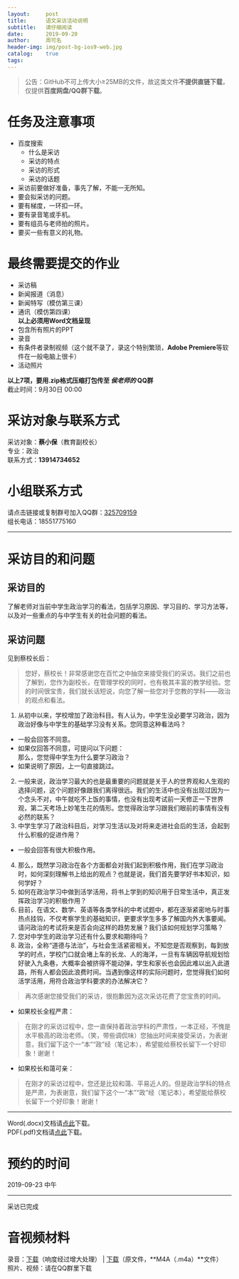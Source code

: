 ```yaml
---
layout:     post
title:      语文采访活动说明
subtitle:   请仔细阅读
date:       2019-09-20
author:     周可名
header-img: img/post-bg-ios9-web.jpg
catalog:    true
tags:
---
```

> 公告：GitHub不可上传大小≥25MB的文件，故这类文件**不提供直链下载**，仅提供**百度网盘/QQ群下载**。

任务及注意事项
=======
* 百度搜索  
  * 什么是采访  
  * 采访的特点  
  * 采访的形式  
  * 采访的话题  
* 采访前要做好准备，事先了解，不能一无所知。  
* 要会拟采访的问题。  
* 要有梯度，一环扣一环。  
* 要有录音笔或手机。  
* 要有组员与老师拍的照片。  
* 要买一些有意义的礼物。  

最终需要提交的作业
=======
* 采访稿  
* 新闻报道（消息）  
* 新闻特写（模仿第三课）
* 通讯（模仿第四课）  
**以上必须用Word文档呈现**  
* 包含所有照片的PPT  
* 录音  
* 有条件者录制视频（这个就不录了，录这个特别繁琐，**Adobe Premiere**等软件在一般电脑上很卡）  
* 活动照片

**以上7项，要用.zip格式压缩打包传至 _侯老师的_ QQ群**  
截止时间：9月30日 00:00

采访对象与联系方式
=======
采访对象：**蔡小保**（教育副校长）  
专业：政治  
联系方式：**13914734652**

小组联系方式
=======
请点击链接或复制群号加入QQ群：[325709159](https://jq.qq.com/?_wv=1027&k=55jYsyY/)  
组长电话：18551775160

---

采访目的和问题
=======
## 采访目的
了解老师对当前中学生政治学习的看法，包括学习原因、学习目的、学习方法等，以及对一些重点的与中学生有关的社会问题的看法。

## 采访问题
见到蔡校长后：  
> 您好，蔡校长！非常感谢您在百忙之中抽空来接受我们的采访。我们之前也了解到，您作为副校长，在管理学校的同时，也有极其丰富的教学经验。您的时间很宝贵，我们就长话短说，向您了解一些您对于您教的学科——政治的观点和看法。  

1. 从初中以来，学校增加了政治科目。有人认为，中学生没必要学习政治，因为政治好像与中学生的基础学习没有关系。您同意这种看法吗？  
  * 一般会回答不同意。  
  * 如果仅回答不同意，可提问以下问题：  
    那么，您觉得中学生为什么要学习政治？  
  * 如果说明了原因，上一句直接跳过。  
2. 一般来说，政治学习最大的也是最重要的问题就是关于人的世界观和人生观的选择问题，这个问题好像跟我们离得很远。我们的生活中也没有出现过因为一个念头不对，中午就吃不上饭的事情，也没有出现考试前一天修正一下世界观，第二天考场上妙笔生花的情形。您觉得政治学习跟我们眼前的事情有没有必然的联系？
3. 中学生学习了政治科目后，对学习生活以及对将来走进社会后的生活，会起到什么积极的促进作用？  
  * 一般会回答有很大积极作用。  
4. 那么，既然学习政治在各个方面都会对我们起到积极作用，我们在学习政治时，如何深刻理解书上给出的观点？也就是说，我们首先要学好书本知识，如何学好？
5. 如何在政治学习中做到活学活用，将书上学到的知识用于日常生活中，真正发挥政治学习的积极作用？  
6. 目前，在语文、数学、英语等各类学科的中考试题中，都在逐渐紧密地与时事热点挂钩，不仅考察学生的基础知识，更要求学生多多了解国内外大事要闻。请问政治的考试将来是否会向这样的趋势发展？我们该如何规划学习策略？  
7. 您对中学生的政治学习还有什么要求和期待吗？  
8. 政治，全称“道德与法治”，与社会生活紧密相关。不知您是否观察到，每到放学的时点，学校门口就会堵上车的长龙、人的海洋，一旦有车辆因导航规划恰好驶入九条巷，大概率会被挤得不能动弹，学生和家长也会因此难以出入此道路，所有人都会因此浪费时间。当遇到像这样的实际问题时，您觉得我们如何活学活用，用符合政治学科要求的办法解决它？  

> 再次感谢您接受我们的采访，很抱歉因为这次采访花费了您宝贵的时间。
  
* 如果校长全程严肃：  
> 在刚才的采访过程中，您一直保持着政治学科的严肃性，一本正经，不愧是水平极高的政治老师。（笑，带些调侃味）您抽出时间来接受采访，为表谢意，我们留下这个一“本”“政”经（笔记本），希望能给蔡校长留下一个好印象！谢谢！

* 如果校长和蔼可亲：  
> 在刚才的采访过程中，您还是比较和蔼、平易近人的。但是政治学科的特点是严肃，为表谢意，我们留下这个一“本”“政”经（笔记本），希望能给蔡校长留下一个好印象！谢谢！

---

Word(.docx)文档请[点此](https://zhoukeming01.github.io/netdisk/采访目的和问题.docx)下载。  
PDF(.pdf)文档请[点此](https://zhoukeming01.github.io/netdisk/采访目的和问题.pdf)下载。

预约的时间
=======
2019-09-23 中午

---

采访已完成

音视频材料
=======
录音：[下载](https://zhoukeming01.github.io/netdisk/采访录音20190923_001_01.mp3)（响度经过增大处理） | [下载](https://zhoukeming01.github.io/netdisk/采访录音20190923_001.m4a)（原文件，**M4A（.m4a）**文件）  
照片、视频：请在QQ群里下载